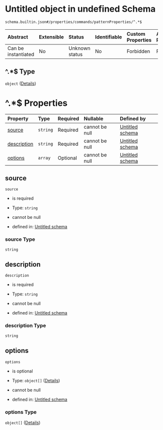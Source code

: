 # Untitled object in undefined Schema

```txt
schema.builtin.json#/properties/commands/patternProperties/^.*$
```



| Abstract            | Extensible | Status         | Identifiable | Custom Properties | Additional Properties | Access Restrictions | Defined In                                                                 |
| :------------------ | :--------- | :------------- | :----------- | :---------------- | :-------------------- | :------------------ | :------------------------------------------------------------------------- |
| Can be instantiated | No         | Unknown status | No           | Forbidden         | Forbidden             | none                | [schema.builtin.json\*](../out/schema.builtin.json "open original schema") |

## ^.\*$ Type

`object` ([Details](schema-1-properties-commands-patternproperties-.md))

# ^.\*$ Properties

| Property                    | Type     | Required | Nullable       | Defined by                                                                                                                                                                            |
| :-------------------------- | :------- | :------- | :------------- | :------------------------------------------------------------------------------------------------------------------------------------------------------------------------------------ |
| [source](#source)           | `string` | Required | cannot be null | [Untitled schema](schema-1-properties-commands-patternproperties--properties-source.md "schema.builtin.json#/properties/commands/patternProperties/^.*$/properties/source")           |
| [description](#description) | `string` | Required | cannot be null | [Untitled schema](schema-1-properties-commands-patternproperties--properties-description.md "schema.builtin.json#/properties/commands/patternProperties/^.*$/properties/description") |
| [options](#options)         | `array`  | Optional | cannot be null | [Untitled schema](schema-1-properties-commands-patternproperties--properties-options.md "schema.builtin.json#/properties/commands/patternProperties/^.*$/properties/options")         |

## source



`source`

*   is required

*   Type: `string`

*   cannot be null

*   defined in: [Untitled schema](schema-1-properties-commands-patternproperties--properties-source.md "schema.builtin.json#/properties/commands/patternProperties/^.*$/properties/source")

### source Type

`string`

## description



`description`

*   is required

*   Type: `string`

*   cannot be null

*   defined in: [Untitled schema](schema-1-properties-commands-patternproperties--properties-description.md "schema.builtin.json#/properties/commands/patternProperties/^.*$/properties/description")

### description Type

`string`

## options



`options`

*   is optional

*   Type: `object[]` ([Details](schema-1-properties-commands-patternproperties--properties-options-items.md))

*   cannot be null

*   defined in: [Untitled schema](schema-1-properties-commands-patternproperties--properties-options.md "schema.builtin.json#/properties/commands/patternProperties/^.*$/properties/options")

### options Type

`object[]` ([Details](schema-1-properties-commands-patternproperties--properties-options-items.md))
